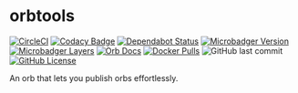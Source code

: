 # orbtools

[![CircleCI](https://circleci.com/gh/gofunky/orbtools/tree/master.svg?style=shield)](https://circleci.com/gh/gofunky/orbtools/tree/master)
[![Codacy Badge](https://api.codacy.com/project/badge/Grade/898651c3ae214805b87852f3b39e83de)](https://www.codacy.com/app/gofunky/orbtools?utm_source=github.com&amp;utm_medium=referral&amp;utm_content=gofunky/orbtools&amp;utm_campaign=Badge_Grade)
[![Dependabot Status](https://api.dependabot.com/badges/status?host=github&repo=gofunky/orbtools)](https://dependabot.com)
[![Microbadger Version](https://images.microbadger.com/badges/version/gofunky/orbtools.svg)](https://microbadger.com/images/gofunky/orbtools "Docker Version")
[![Microbadger Layers](https://images.microbadger.com/badges/image/gofunky/orbtools.svg)](https://microbadger.com/images/gofunky/orbtools "Docker Layers")
[![Orb Docs](https://img.shields.io/badge/orb-docs-blue.svg)](https://circleci.com/orbs/registry/orb/gofunky/orbtools)
[![Docker Pulls](https://img.shields.io/docker/pulls/gofunky/orbtools.svg)](https://hub.docker.com/r/gofunky/orbtools)
![GitHub last commit](https://img.shields.io/github/last-commit/gofunky/orbtools.svg)
[![GitHub License](https://img.shields.io/github/license/gofunky/orbtools.svg)](https://github.com/gofunky/orbtools/blob/master/LICENSE)

An orb that lets you publish orbs effortlessly.
